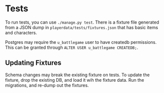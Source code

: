# Tests

To run tests, you can use `./manage.py test`. There is a fixture file generated
from a JSON dump in `playerdata/tests/fixtures.json` that has basic items
and characters.

Postgres may require the `u_battlegame` user to have createdb permissions. This
can be granted through `ALTER USER u_battlegame CREATEDB;`.

## Updating Fixtures

Schema changes may break the existing fixture on tests. To update the fixture,
drop the existing DB, and load it wih the fixture data. Run the migrations,
and re-dump out the fixtures.
